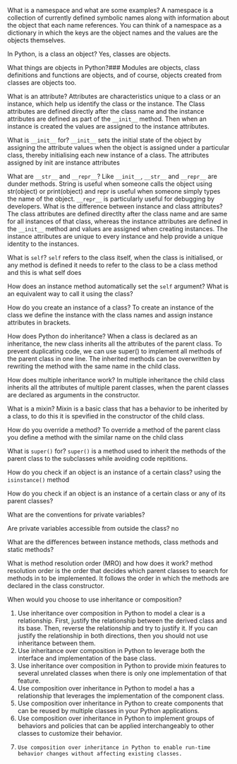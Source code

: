 
What is a namespace and what are some examples?
A namespace is a collection of currently defined symbolic names along with information about the object that each name references. You can think of a namespace as a dictionary in which the keys are the object names and the values are the objects themselves. 

In Python, is a class an object?
Yes, classes are objects. 

What things are objects in Python?###
Modules are objects, class definitions and functions are objects, and of course, objects created from classes are objects too.

What is an attribute?
Attributes are characteristics unique to a class or an instance, which help us identify the class or the instance. The Class attributes are defined directly after the class name and the instance attributes are defined as part of the `__init__` method. Then when an instance is created the values are assigned to the instance attributes.

What is `__init__` for?
`__init__` sets the initial state of the object by assigning the attribute values when the object is assigned under a particular class, thereby initialising each new instance of a class. The attributes assigned by init are instance attributes

What are `__str__` and `__repr__`?
Like `__init__`, `__str__` and `__repr__` are dunder methods. String is useful when someone calls the object using str(object) or print(object) and repr is useful when someone simply types the name of the object. `__repr__` is particularly useful for debugging by developers.
What is the difference between instance and class attributes?
The class attributes are defined directlty after the class name and are same for all instances of that class, whereas the instance attributes are defined in the `__init__` method and values are assigned when creating instances. The instance attributes are unique to every instance and help provide a unique identity to the instances.

What is `self`?
`self` refers to the class itself, when the class is initialised, or any method is defined it needs to refer to the class to be a class method and this is what self does

How does an instance method automatically set the `self` argument? What is an equivalent way to call it using the class?

How do you create an instance of a class?
To create an instance of the class we define the instance with the class names and assign instance attributes in brackets.

How does Python do inheritance?
When a class is declared as an inheritance, the new class inherits all the  attributes of the parent class. To prevent duplicating code, we can use super() to implement all methods of the parent class in one line. The inherited methods can be overwritten by rewriting the method with the same name in the child class.

How does multiple inheritance work?
In multiple inheritance the child class inherits all the attributes of multiple parent classes, when the parent classes are declared as arguments in the constructor. 

What is a mixin?
Mixin is a basic class that has a   behavior to be inherited by a class, to do this it is spevified in the constructor of the child class. 

How do you override a method?
To override a method of the parent class you define a method with the similar name on the child class

What is `super()` for?
`super()` is a method used to inherit the methods of the parent class to the subclasses while avoiding code repititions.

How do you check if an object is an instance of a certain class?
using the `isinstance()` method

How do you check if an object is an instance of a certain class or any of its parent classes?

What are the conventions for private variables?

Are private variables accessible from outside the class?
no

What are the differences between instance methods, class methods and static methods?


What is method resolution order (MRO) and how does it work?
method resolution order is the order that decides which parent classes to search for methods in to be implemented. It follows the order in which the methods are declared in the class constructor.

When would you choose to use inheritance or composition?
1. Use inheritance over composition in Python to model a clear is a relationship. First, justify the relationship between the derived class and its base. Then, reverse the relationship and try to justify it. If you can justify the relationship in both directions, then you should not use inheritance between them.
2. Use inheritance over composition in Python to leverage both the interface and implementation of the base class.
3. Use inheritance over composition in Python to provide mixin features to several unrelated classes when there is only one implementation of that feature.
4. Use composition over inheritance in Python to model a has a relationship that leverages the implementation of the component class.
5. Use composition over inheritance in Python to create components that can be reused by multiple classes in your Python applications.
6. Use composition over inheritance in Python to implement groups of behaviors and policies that can be applied interchangeably to other classes to customize their behavior.
7.     Use composition over inheritance in Python to enable run-time behavior changes without affecting existing classes.